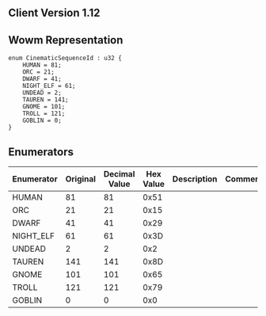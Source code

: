 ## Client Version 1.12

## Wowm Representation
```rust,ignore
enum CinematicSequenceId : u32 {
    HUMAN = 81;    
    ORC = 21;    
    DWARF = 41;    
    NIGHT_ELF = 61;    
    UNDEAD = 2;    
    TAUREN = 141;    
    GNOME = 101;    
    TROLL = 121;    
    GOBLIN = 0;    
}

```
## Enumerators
| Enumerator | Original | Decimal Value | Hex Value | Description | Comment |
| --------- | -------- | ------------- | --------- | ----------- | ------- |
| HUMAN | 81 | 81 | 0x51 |  |  |
| ORC | 21 | 21 | 0x15 |  |  |
| DWARF | 41 | 41 | 0x29 |  |  |
| NIGHT_ELF | 61 | 61 | 0x3D |  |  |
| UNDEAD | 2 | 2 | 0x2 |  |  |
| TAUREN | 141 | 141 | 0x8D |  |  |
| GNOME | 101 | 101 | 0x65 |  |  |
| TROLL | 121 | 121 | 0x79 |  |  |
| GOBLIN | 0 | 0 | 0x0 |  |  |
